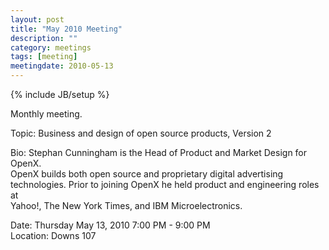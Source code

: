 ```yaml
---
layout: post
title: "May 2010 Meeting"
description: ""
category: meetings
tags: [meeting]
meetingdate: 2010-05-13
---
```

{% include JB/setup %}

Monthly meeting.                                                               
                                                                             
Topic: Business and design of open source products, Version 2                  
                                                                             
Bio: Stephan Cunningham is the Head of Product and Market Design for OpenX.    
OpenX builds both open source and proprietary digital advertising              
technologies. Prior to joining OpenX he held product and engineering roles at  
Yahoo!, The New York Times, and IBM Microelectronics.                          
                                                                             
Date: Thursday May 13, 2010 7:00 PM - 9:00 PM                                    
Location: Downs 107                                         

